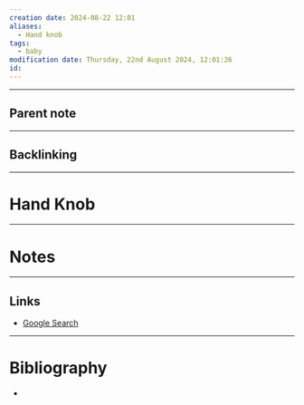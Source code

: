 ```yaml
---
creation date: 2024-08-22 12:01
aliases:
  - Hand knob
tags:
  - baby
modification date: Thursday, 22nd August 2024, 12:01:26
id:
---
```

---

## Parent note
---
## Backlinking


---
# Hand Knob


---
# Notes


---
## Links
- [Google Search](https://www.google.com/search?q=Hand+Knob)

---
# Bibliography
+ 